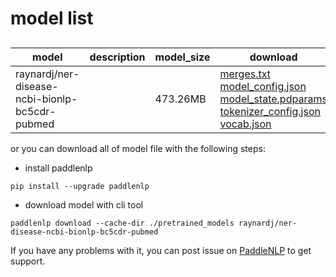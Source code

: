 #  model list

##  

| model  | description | model_size  | download         |
| --- | --- | --- | --- |
|raynardj/ner-disease-ncbi-bionlp-bc5cdr-pubmed|  | 473.26MB | [merges.txt](https://bj.bcebos.com/paddlenlp/models/community/raynardj/ner-disease-ncbi-bionlp-bc5cdr-pubmed/merges.txt)<br>[model_config.json](https://bj.bcebos.com/paddlenlp/models/community/raynardj/ner-disease-ncbi-bionlp-bc5cdr-pubmed/model_config.json)<br>[model_state.pdparams](https://bj.bcebos.com/paddlenlp/models/community/raynardj/ner-disease-ncbi-bionlp-bc5cdr-pubmed/model_state.pdparams)<br>[tokenizer_config.json](https://bj.bcebos.com/paddlenlp/models/community/raynardj/ner-disease-ncbi-bionlp-bc5cdr-pubmed/tokenizer_config.json)<br>[vocab.json](https://bj.bcebos.com/paddlenlp/models/community/raynardj/ner-disease-ncbi-bionlp-bc5cdr-pubmed/vocab.json) |

or you can download all of model file with the following steps:

* install paddlenlp

```shell
pip install --upgrade paddlenlp
```

* download model with cli tool

```shell
paddlenlp download --cache-dir ./pretrained_models raynardj/ner-disease-ncbi-bionlp-bc5cdr-pubmed
```

If you have any problems with it, you can post issue on [PaddleNLP](https://github.com/PaddlePaddle/PaddleNLP) to get support.
